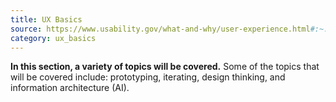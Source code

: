 ```yaml
---
title: UX Basics
source: https://www.usability.gov/what-and-why/user-experience.html#:~:text=User%20experience%20(UX)%20focuses%20on,abilities%2C%20and%20also%20their%20limitations.&text=UX%20best%20practices%20promote%20improving,product%20and%20any%20related%20services.
category: ux_basics
---
```

**In this section, a variety of topics will be covered.** Some of the topics that will be covered include: prototyping, iterating, design thinking, and information architecture (AI).

